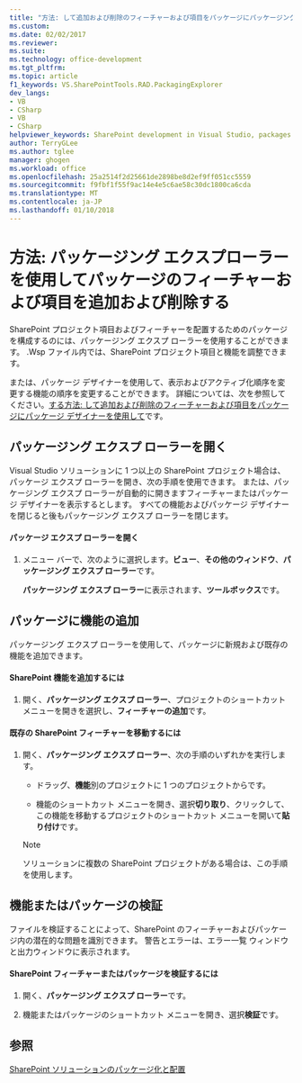 ```yaml
---
title: "方法: して追加および削除のフィーチャーおよび項目をパッケージにパッケージング エクスプ ローラーを使用して |Microsoft ドキュメント"
ms.custom: 
ms.date: 02/02/2017
ms.reviewer: 
ms.suite: 
ms.technology: office-development
ms.tgt_pltfrm: 
ms.topic: article
f1_keywords: VS.SharePointTools.RAD.PackagingExplorer
dev_langs:
- VB
- CSharp
- VB
- CSharp
helpviewer_keywords: SharePoint development in Visual Studio, packages
author: TerryGLee
ms.author: tglee
manager: ghogen
ms.workload: office
ms.openlocfilehash: 25a2514f2d25661de2898be8d2ef9ff051cc5559
ms.sourcegitcommit: f9fbf1f55f9ac14e4e5c6ae58c30dc1800ca6cda
ms.translationtype: MT
ms.contentlocale: ja-JP
ms.lasthandoff: 01/10/2018
---
```

# <a name="how-to-add-and-remove-features-and-items-to-a-package-by-using-the-packaging-explorer"></a>方法: パッケージング エクスプローラーを使用してパッケージのフィーチャーおよび項目を追加および削除する
  SharePoint プロジェクト項目およびフィーチャーを配置するためのパッケージを構成するのには、パッケージング エクスプ ローラーを使用することができます。 .Wsp ファイル内では、SharePoint プロジェクト項目と機能を調整できます。  
  
 または、パッケージ デザイナーを使用して、表示およびアクティブ化順序を変更する機能の順序を変更することができます。 詳細については、次を参照してください。[する方法: して追加および削除のフィーチャーおよび項目をパッケージにパッケージ デザイナーを使用して](../sharepoint/how-to-add-and-remove-features-and-items-to-a-package-by-using-the-package-designer.md)です。  
  
## <a name="opening-the-packaging-explorer"></a>パッケージング エクスプ ローラーを開く  
 Visual Studio ソリューションに 1 つ以上の SharePoint プロジェクト場合は、パッケージ エクスプ ローラーを開き、次の手順を使用できます。 または、パッケージング エクスプ ローラーが自動的に開きますフィーチャーまたはパッケージ デザイナーを表示するとします。 すべての機能およびパッケージ デザイナーを閉じると後もパッケージング エクスプ ローラーを閉じます。  
  
#### <a name="to-open-the-packaging-explorer"></a>パッケージ エクスプ ローラーを開く  
  
1.  メニュー バーで、次のように選択します。**ビュー**、**その他のウィンドウ**、**パッケージング エクスプ ローラー**です。  
  
     **パッケージング エクスプ ローラー**に表示されます、**ツールボックス**です。  
  
## <a name="adding-a-feature-to-a-package"></a>パッケージに機能の追加  
 パッケージング エクスプ ローラーを使用して、パッケージに新規および既存の機能を追加できます。  
  
#### <a name="to-add-a-sharepoint-feature"></a>SharePoint 機能を追加するには  
  
1.  開く、**パッケージング エクスプ ローラー**、プロジェクトのショートカット メニューを開きを選択し、**フィーチャーの追加**です。  
  
#### <a name="to-move-an-existing-sharepoint-feature"></a>既存の SharePoint フィーチャーを移動するには  
  
1.  開く、**パッケージング エクスプ ローラー**、次の手順のいずれかを実行します。  
  
    -   ドラッグ、**機能**別のプロジェクトに 1 つのプロジェクトからです。  
  
    -   機能のショートカット メニューを開き、選択**切り取り**、クリックして、この機能を移動するプロジェクトのショートカット メニューを開いて**貼り付け**です。  
  
    > [!NOTE]  
    >  ソリューションに複数の SharePoint プロジェクトがある場合は、この手順を使用します。  
  
## <a name="validating-a-feature-or-package"></a>機能またはパッケージの検証  
 ファイルを検証することによって、SharePoint のフィーチャーおよびパッケージ内の潜在的な問題を識別できます。 警告とエラーは、エラー一覧 ウィンドウと出力ウィンドウに表示されます。  
  
#### <a name="to-validate-a-sharepoint-feature-or-package"></a>SharePoint フィーチャーまたはパッケージを検証するには  
  
1.  開く、**パッケージング エクスプ ローラー**です。  
  
2.  機能またはパッケージのショートカット メニューを開き、選択**検証**です。  
  
## <a name="see-also"></a>参照  
 [SharePoint ソリューションのパッケージ化と配置](../sharepoint/packaging-and-deploying-sharepoint-solutions.md)  
  
  